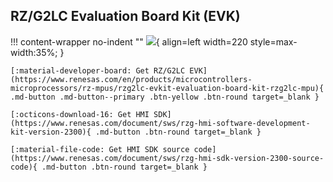 ## RZ/G2LC Evaluation Board Kit (EVK)

!!! content-wrapper no-indent ""
    ![](images/rtk9744c22s01000be-rzg2lc-evaluation-board-kit_0.jpg){ align=left width=220 style=max-width:35%; }

    [:material-developer-board: Get RZ/G2LC EVK](https://www.renesas.com/en/products/microcontrollers-microprocessors/rz-mpus/rzg2lc-evkit-evaluation-board-kit-rzg2lc-mpu){ .md-button .md-button--primary .btn-yellow .btn-round target=_blank }

    [:octicons-download-16: Get HMI SDK](https://www.renesas.com/document/sws/rzg-hmi-software-development-kit-version-2300){ .md-button .btn-round target=_blank }

    [:material-file-code: Get HMI SDK source code](https://www.renesas.com/document/sws/rzg-hmi-sdk-version-2300-source-code){ .md-button .btn-round target=_blank }
